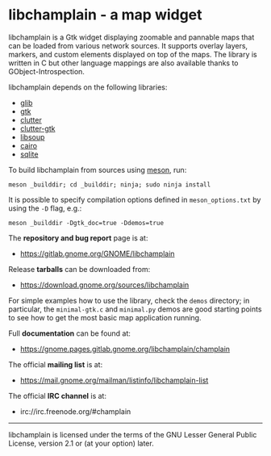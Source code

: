 libchamplain - a map widget
===========================

libchamplain is a Gtk widget displaying zoomable and pannable maps that can be
loaded from various network sources. It supports overlay layers, markers, and
custom elements displayed on top of the maps. The library is written in C but
other language mappings are also available thanks to GObject-Introspection.

libchamplain depends on the following libraries:
* [glib](https://gitlab.gnome.org/GNOME/glib)
* [gtk](https://gitlab.gnome.org/GNOME/gtk)
* [clutter](https://gitlab.gnome.org/GNOME/clutter)
* [clutter-gtk](https://gitlab.gnome.org/GNOME/clutter-gtk)
* [libsoup](https://gitlab.gnome.org/GNOME/libsoup)
* [cairo](https://www.cairographics.org)
* [sqlite](https://www.sqlite.org)

To build libchamplain from sources using [meson](https://mesonbuild.com), run:
```
meson _builddir; cd _builddir; ninja; sudo ninja install
```

It is possible to specify compilation options defined in `meson_options.txt`
by using the `-D` flag, e.g.:
```
meson _builddir -Dgtk_doc=true -Ddemos=true
```

The **repository and bug report** page is at:
* https://gitlab.gnome.org/GNOME/libchamplain

Release **tarballs** can be downloaded from:
* https://download.gnome.org/sources/libchamplain

For simple examples how to use the library, check the `demos` directory;
in particular, the `minimal-gtk.c` and `minimal.py` demos are good starting
points to see how to get the most basic map application running.

Full **documentation** can be found at:
* https://gnome.pages.gitlab.gnome.org/libchamplain/champlain

The official **mailing list** is at:
* https://mail.gnome.org/mailman/listinfo/libchamplain-list

The official **IRC channel** is at:
* irc://irc.freenode.org/#champlain

---

libchamplain is licensed under the terms of the GNU Lesser General Public
License, version 2.1 or (at your option) later.
